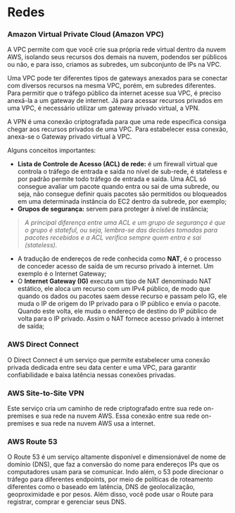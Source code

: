 # Redes

### Amazon Virtual Private Cloud (Amazon VPC)

A VPC permite com que você crie sua própria rede virtual dentro da nuvem AWS,
isolando seus recursos dos demais na nuvem, podendos ser públicos ou não, e para
isso, criamos as subredes, um subconjunto de IPs na VPC.

Uma VPC pode ter diferentes tipos de gateways anexados para se conectar com
diversos recursos na mesma VPC, porém, em subredes diferentes. Para permitir que
o tráfego público da internet acesse sua VPC, é preciso anexá-la a um gateway de
internet. Já para acessar recursos privados em uma VPC, é necessário utilizar um gateway privado virtual, a VPN.

A VPN é uma conexão criptografada para que uma rede específica consiga chegar
aos recursos privados de uma VPC. Para estabelecer essa conexão, anexa-se o
Gateway privado virtual à VPC.

Alguns conceitos importantes:

- **Lista de Controle de Acesso (ACL) de rede:** é um firewall virtual que
  controla o tráfego de entrada e saída no nível de sub-rede, é stateless e por
  padrão permite todo tráfego de entrada e saída. Uma ACL só consegue avaliar um pacote quando entra ou sai de uma subrede, ou seja, não consegue definir quais pacotes são permitidos ou bloqueados em uma determinada instância do EC2 dentro
  da subrede, por exemplo;
- **Grupos de segurança:** servem para proteger à nível de instância;

> _A principal diferença entre uma ACL e um grupo de segurança é que o grupo é_
> _stateful, ou seja, lembra-se das decisões tomadas para pacotes recebidos e a_
> _ACL verifica sempre quem entra e sai (stateless)._

- A tradução de endereços de rede conhecida como **NAT**, é o processo de
  conceder acesso de saída de um recurso privado à internet. Um exemplo é o
  Internet Gateway;
- O **Internet Gateway (IG)** executa um tipo de NAT denominado NAT estático,
  ele aloca um recurso com um IPv4 público, de modo que quando os dados ou
  pacotes saem desse recurso e passam pelo IG, ele muda o IP de origem do IP
  privado para o IP público e envia o pacote. Quando este volta, ele muda o
  endereço de destino do IP público de volta para o IP privado. Assim o NAT
  fornece acesso privado à internet de saída;

### AWS Direct Connect

O Direct Connect é um serviço que permite estabelecer uma conexão privada
dedicada entre seu data center e uma VPC, para garantir confiabilidade e baixa
latência nessas conexões privadas.

### AWS Site-to-Site VPN

Este serviço cria um caminho de rede criptografado entre sua rede on-premises e
sua rede na nuvem AWS. Essa conexão entre sua rede on-premises e sua rede na
nuvem AWS usa a internet.

### AWS Route 53

O Route 53 é um serviço altamente disponível e dimensionável de nome de domínio
(DNS), que faz a conversão do nome para endereços IPs que os computadores usam
para se comunicar. Indo além, o 53 pode direcionar o tráfego para diferentes
endpoints, por meio de políticas de roteamento diferentes como o baseado em
latência, DNS de geolocalização, geoproximidade e por pesos. Além disso, você
pode usar o Route para registrar, comprar e gerenciar seus DNS.

